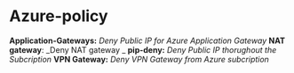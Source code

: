 # Azure-policy
**Application-Gateways:**
_Deny Public IP for Azure Application Gateway_
**NAT gateway**:
_Deny NAT gateway _
**pip-deny:** _Deny Public IP thorughout the Subcription_
**VPN Gateway:**
_Deny VPN Gateway from Azure subcription_
